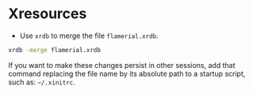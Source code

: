 # Xresources

- Use `xrdb` to merge the file `flamerial.xrdb`.

```bash
xrdb -merge flamerial.xrdb
```

If you want to make these changes persist in other sessions, add that command
replacing the file name by its absolute path to a startup script, such as:
`~/.xinitrc`.
